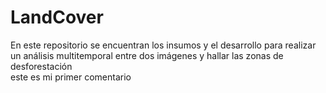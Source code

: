 # LandCover
En este repositorio se encuentran los insumos y  el desarrollo para realizar un análisis multitemporal entre dos imágenes y hallar  las zonas de desforestación  
este es mi primer comentario
